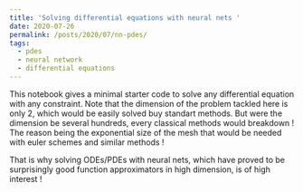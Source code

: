 ```yaml
---
title: 'Solving differential equations with neural nets '
date: 2020-07-26
permalink: /posts/2020/07/nn-pdes/
tags:
  - pdes
  - neural network
  - differential equations
---
```


This notebook gives a minimal starter code to solve any differential equation with any constraint. Note that the dimension of the problem tackled here is only 2, which would be easily solved buy standart methods. But were the dimension be several hundreds, every classical methods would breakdown ! The reason being the exponential size of the mesh that would be needed with euler schemes and similar methods ! 

That is why solving ODEs/PDEs with neural nets, which have proved to be surprisingly good function approximators in high dimension, is of high interest !

<script src="https://gist.github.com/enzoMiller/784b4edbad9febaee2767accd619a988.js"></script>
